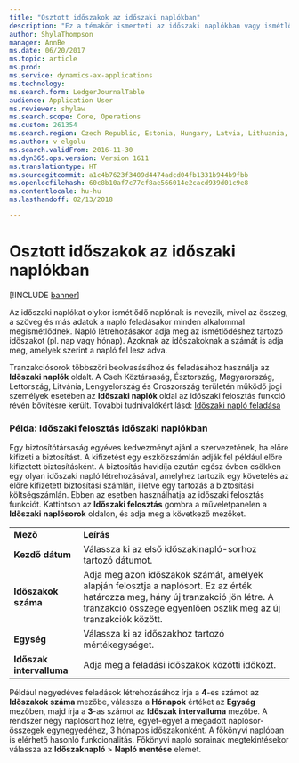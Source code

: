 ```yaml
---
title: "Osztott időszakok az időszaki naplókban"
description: "Ez a témakör ismerteti az időszaki naplókban vagy ismétlődő naplókban használt időszakok felosztása funkciót a Csehországban, Észtországban, Magyarországon, Lettországban, Litvániában, Lengyelországban és Oroszországban levő jogi személyek számára."
author: ShylaThompson
manager: AnnBe
ms.date: 06/20/2017
ms.topic: article
ms.prod: 
ms.service: dynamics-ax-applications
ms.technology: 
ms.search.form: LedgerJournalTable
audience: Application User
ms.reviewer: shylaw
ms.search.scope: Core, Operations
ms.custom: 261354
ms.search.region: Czech Republic, Estonia, Hungary, Latvia, Lithuania, Poland
ms.author: v-elgolu
ms.search.validFrom: 2016-11-30
ms.dyn365.ops.version: Version 1611
ms.translationtype: HT
ms.sourcegitcommit: a1c4b7623f3409d4474adcd04fb1331b944b9fbb
ms.openlocfilehash: 60c8b10af7c77cf8ae566014e2cacd939d01c9e8
ms.contentlocale: hu-hu
ms.lasthandoff: 02/13/2018

---
```


# <a name="split-periods-in-periodic-journals"></a>Osztott időszakok az időszaki naplókban

[!INCLUDE [banner](../includes/banner.md)]

Az időszaki naplókat olykor ismétlődő naplónak is nevezik, mivel az összeg, a szöveg és más adatok a napló feladásakor minden alkalommal megismétlődnek. Napló létrehozásakor adja meg az ismétlődéshez tartozó időszakot (pl. nap vagy hónap). Azoknak az időszakoknak a számát is adja meg, amelyek szerint a napló fel lesz adva.

Tranzakciósorok többszöri beolvasásához és feladásához használja az **Időszaki naplók** oldalt. A Cseh Köztársaság, Észtország, Magyarország, Lettország, Litvánia, Lengyelország és Oroszország területén működő jogi személyek esetében az **Időszaki naplók** oldal az időszaki felosztás funkció révén bővítésre került. További tudnivalókért lásd: [Időszaki napló feladása](../general-ledger/tasks/post-periodic-journals.md)

### <a name="example-split-for-periods-in-periodic-journals"></a>Példa: Időszaki felosztás időszaki naplókban

Egy biztosítótársaság egyéves kedvezményt ajánl a szervezetének, ha előre kifizeti a biztosítást. A kifizetést egy eszközszámlán adják fel például előre kifizetett biztosításként. A biztosítás havidíja ezután egész évben csökken egy olyan időszaki napló létrehozásával, amelyhez tartozik egy követelés az előre kifizetett biztosítási számlán, illetve egy tartozás a biztosítási költségszámlán. Ebben az esetben használhatja az időszaki felosztás funkciót. Kattintson az **Időszaki felosztás** gombra a műveletpanelen a **Időszaki** **naplósorok** oldalon, és adja meg a következő mezőket.

|                       |                                                                                                                                                                                                             |
|-----------------------|-------------------------------------------------------------------------------------------------------------------------------------------------------------------------------------------------------------|
| **Mező**             | **Leírás**                                                                                                                                                                                             |
| **Kezdő dátum**        | Válassza ki az első időszakinapló-sorhoz tartozó dátumot.                                                                                                                                                        |
| **Időszakok száma** | Adja meg azon időszakok számát, amelyek alapján felosztja a naplósort. Ez az érték határozza meg, hány új tranzakció jön létre. A tranzakció összege egyenlően oszlik meg az új tranzakciók között. |
| **Egység**              | Válassza ki az időszakhoz tartozó mértékegységet.                                                                                                                                                                  |
| **Időszak intervalluma**   | Adja meg a feladási időszakok közötti időközt.                                                                                                                                                              |

Például negyedéves feladások létrehozásához írja a **4**-es számot az **Időszakok száma** mezőbe, válassza a **Hónapok** értéket az **Egység** mezőben, majd írja a **3**-as számot az **Időszak intervalluma** mezőbe. A rendszer négy naplósort hoz létre, egyet-egyet a megadott naplósor-összegek egynegyedéhez, 3 hónapos időszakonként. A főkönyvi naplóban is elérhető hasonló funkcionalitás. Főkönyvi napló sorainak megtekintésekor válassza az **Időszaknapló** &gt; **Napló mentése** elemet.




